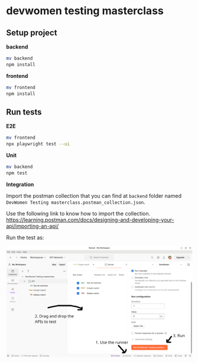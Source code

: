 # devwomen testing masterclass

## Setup project

**backend**

```bash
mv backend
npm install
```

**frontend**

```bash
mv frontend
npm install
```

## Run tests

**E2E**

```bash
mv frontend 
npx playwright test --ui
```

**Unit**

```bash
mv backend
npm test
```

**Integration**

Import the postman collection that you can find at `backend` folder named `DevWomen Testing masterclass.postman_collection.json`.

Use the following link to know how to import the collection. https://learning.postman.com/docs/designing-and-developing-your-api/importing-an-api/

Run the test as:

![Postman run tests](.github/assets/postman-run-tests.png)